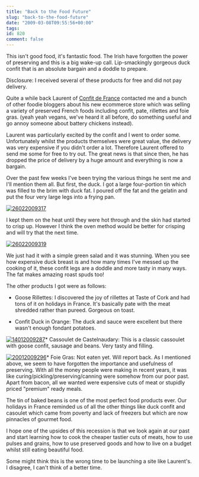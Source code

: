 ```yaml
---
title: "Back to the Food Future"
slug: "back-to-the-food-future"
date: "2009-03-08T09:55:56+00:00"
tags:
id: 820
comment: false
---
```


This isn't good food, it's fantastic food. The Irish have forgotten the power of preserving and this is a big wake-up call. Lip-smackingly gorgeous duck confit that is an absolute bargain and a doddle to prepare.

Disclosure: I received several of these products for free and did not pay delivery.

Quite a while back Laurent of [Confit de France](http://www.confitdefrance.com) contacted me and a bunch of other foodie bloggers about his new ecommerce store which was selling a variety of preserved French foods including confit, pate, rillettes and foie gras. (yeah yeah vegans, we've heard it all before, do something useful and go annoy someone about battery chickens instead).

Laurent was particularly excited by the confit and I went to order some. Unfortunately whilst the products themselves were great value, the delivery was very expensive if you didn't order a lot. Therefore Laurent offered to send me some for free to try out. The great news is that since then, he has dropped the price of delivery by a huge amount and everything is now a bargain.

Over the past few weeks I've been trying the various things he sent me and I'll mention them all. But first, the duck. I got a large four-portion tin which was filled to the brim with duck fat. I poured off the fat and the gelatin and put the four very large legs into a frying pan.

[![26022009317](http://photos5.pix.ie/06/42/06420E1ED2124B57AA347531F31696D1-240.jpg)](http://pix.ie/conor/844904 "26022009317 by conor") 

I kept them on the heat until they were hot through and the skin had started to crisp up. However I think the oven method would be better for crisping and will try that the next time.

[![26022009319](http://photos2.pix.ie/10/76/10760D9CBE2343A4853C9D551A16069B-240.jpg)](http://pix.ie/conor/844902 "26022009319 by conor")

We just had it with a simple green salad and it was stunning. When you see how expensive duck breast is and how many times I've messed up the cooking of it, these confit legs are a doddle and more tasty in many ways. The fat makes amazing roast spuds too!

The other products I got were as follows:

*   Goose Rillettes: I discovered the joy of rillettes at Taste of Cork and had tons of it on holidays in France. It's basically pate with the meat shredded rather than pureed. Gorgeous on toast.

*   Confit Duck in Orange: The duck and sauce were excellent but there wasn't enough fondant potatoes.

[![14012009287](http://photos4.pix.ie/BD/6D/BD6DF39FB15648F0AECE3B9130131978-240.jpg)](http://pix.ie/conor/856195 "14012009287 by conor")*   Cassoulet de Castelnaudary: This is a classic cassoulet with goose confit, sausage and beans. Very tasty and filling.

[![20012009296](http://photos4.pix.ie/BD/65/BD654F1E3AA743FCAD3752FAC4D88BD5-240.jpg)](http://pix.ie/conor/856193 "20012009296 by conor")*   Foie Gras: Not eaten yet. Will report back.
As I mentioned above, we seem to have forgotten the importance and usefulness of preserving. With all the money people were making in recent years, it was like curing/pickling/preserving/canning were somehow from our poor past. Apart from bacon, all we wanted were expensive cuts of meat or stupidly priced "premium" ready meals.

The tin of baked beans is one of the most perfect food products ever. Our holidays in France reminded us of all the other things like duck confit and casoulet which came from poverty and lack of freezers but which are now pinnacles of gourmet food.

I hope one of the upsides of this recession is that we look again at our past and start learning how to cook the cheaper tastier cuts of meats, how to use pulses and grains, how to use preserved goods and how to live on a budget whilst still eating beautiful food.

Some might think this is the wrong time to be launching a site like Laurent's. I disagree, I can't think of a better time.
